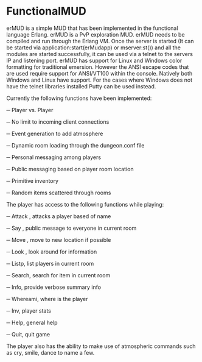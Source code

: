 # FunctionalMUD
erMUD is a simple MUD that has been implemented in the functional language Erlang. erMUD is a PvP exploration MUD.
erMUD needs to be compiled and run through the Erlang VM. Once the server is started (It can be started via application:start(erMudapp) or mserver:st()) and all the modules are started successfully, it can be used via a telnet to the servers IP and listening port.
erMUD has support for Linux and Windows color formatting for traditional emersion. However the ANSI escape codes that are used require support for ANSI/VT100 within the console. Natively both Windows and Linux have support. For the cases where Windows does not have the telnet libraries installed Putty can be used instead.

Currently the following functions have been implemented:

─	Player vs. Player

─	No limit to incoming client connections

─	Event generation to add atmosphere

─	Dynamic room loading through the dungeon.conf file

─	Personal messaging among players

─	Public messaging based on player room location

─	Primitive inventory

─	Random items scattered through rooms

The player has access to the following functions while playing:

─	Attack <player> , attacks a player based of name

─	Say <msg>, public message to everyone in current room

─	Move <direction>, move to new location if possible

─	Look <direction>, look around for information

─	Listp, list players in current room

─	Search, search for item in current room

─	Info, provide verbose summary info

─	Whereami, where is the player

─	Inv, player stats

─	Help, general help

─	Quit, quit game

The player also has the ability to make use of atmospheric commands such as cry, smile, dance to name a few.

